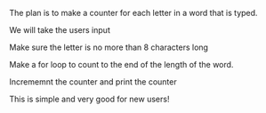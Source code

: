 The plan is to make a counter for each letter in a word that is typed.

We will take the users input

Make sure the letter is no more than 8 characters long

Make a for loop to count to the end of the length of the word.

Incrememnt the counter and print the counter

This is simple and very good for new users!
